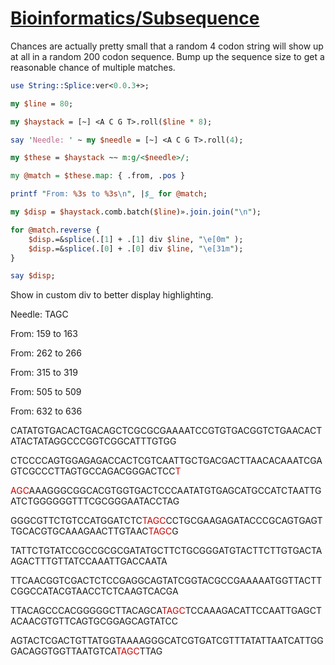 [1]: https://rosettacode.org/wiki/Bioinformatics/Subsequence

# [Bioinformatics/Subsequence][1]

Chances are actually pretty small that a random 4 codon string will show up at all in a random 200 codon sequence. Bump up the sequence size to get a reasonable chance of multiple matches.

```perl
use String::Splice:ver<0.0.3+>;

my $line = 80;

my $haystack = [~] <A C G T>.roll($line * 8);

say 'Needle: ' ~ my $needle = [~] <A C G T>.roll(4);

my $these = $haystack ~~ m:g/<$needle>/;

my @match = $these.map: { .from, .pos }

printf "From: %3s to %3s\n", |$_ for @match;

my $disp = $haystack.comb.batch($line)».join.join("\n");

for @match.reverse {
    $disp.=&splice(.[1] + .[1] div $line, "\e[0m" );
    $disp.=&splice(.[0] + .[0] div $line, "\e[31m");
}

say $disp;
```


Show in custom div to better display highlighting.



Needle: TAGC

From: 159 to 163

From: 262 to 266

From: 315 to 319

From: 505 to 509

From: 632 to 636

CATATGTGACACTGACAGCTCGCGCGAAAATCCGTGTGACGGTCTGAACACTATACTATAGGCCCGGTCGGCATTTGTGG

CTCCCCAGTGGAGAGACCACTCGTCAATTGCTGACGACTTAACACAAATCGAGTCGCCCTTAGTGCCAGACGGGACTCC<span style="color: #CC0000;">T</span>

<span style="color: #CC0000;">AGC</span>AAAGGGCGGCACGTGGTGACTCCCAATATGTGAGCATGCCATCTAATTGATCTGGGGGGTTTCGCGGGAATACCTAG

GGGCGTTCTGTCCATGGATCTC<span style="color: #CC0000;">TAGC</span>CCTGCGAAGAGATACCCGCAGTGAGTTGCACGTGCAAAGAACTTGTAAC<span style="color: #CC0000;">TAGC</span>G

TATTCTGTATCCGCCGCGCGATATGCTTCTGCGGGATGTACTTCTTGTGACTAAGACTTTGTTATCCAAATTGACCAATA

TTCAACGGTCGACTCTCCGAGGCAGTATCGGTACGCCGAAAAATGGTTACTTCGGCCATACGTAACCTCTCAAGTCACGA

TTACAGCCCACGGGGGCTTACAGCA<span style="color: #CC0000;">TAGC</span>TCCAAAGACATTCCAATTGAGCTACAACGTGTTCAGTGCGGAGCAGTATCC

AGTACTCGACTGTTATGGTAAAAGGGCATCGTGATCGTTTATATTAATCATTGGGACAGGTGGTTAATGTCA<span style="color: #CC0000;">TAGC</span>TTAG

